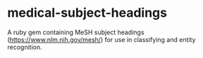 medical-subject-headings
========================

A ruby gem containing MeSH subject headings (https://www.nlm.nih.gov/mesh/) for use in classifying and entity recognition.

